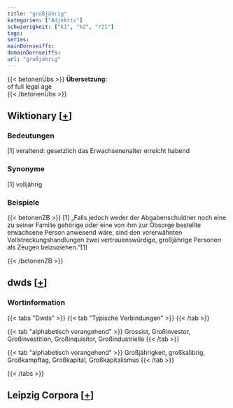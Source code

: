 ```yaml
---
title: "großjährig"
kategorien: ["Adjektiv"]
schwierigkeit: ["k1", "h2", "r21"]
tags:
series:
mainDornseiffs:
domainDornseiffs:
url: "großjährig"
---
```


{{< betonenÜbs >}}
**Übersetzung:**  
of full legal age  
{{< /betonenÜbs >}}

## Wiktionary [[+](https://de.wiktionary.org/wiki/großjährig)]

### Bedeutungen
[1] veraltend: gesetzlich das Erwachsenenalter erreicht habend  

### Synonyme
[1] volljährig  

### Beispiele
{{< betonenZB >}}
[1] „Falls jedoch weder der Abgabenschuldner noch eine zu seiner Familie gehörige oder eine von ihm zur Obsorge bestellte erwachsene Person anwesend wäre, sind den vorerwähnten Vollstreckungshandlungen zwei vertrauenswürdige, großjährige Personen als Zeugen beizuziehen.“[1]  

{{< /betonenZB >}}


## dwds [[+](https://www.dwds.de/wb/großjährig)]

### Wortinformation
{{< tabs "Dwds" >}}
{{< tab "Typische Verbindungen" >}}
{{< /tab >}}

{{< tab "alphabetisch vorangehend" >}}
Grossist, Großinvestor, Großinvestition, Großinquisitor, Großindustrielle
{{< /tab >}}

{{< tab "alphabetisch vorangehend" >}}
Großjährigkeit, großkalibrig, Großkampftag, Großkapital, Großkapitalismus
{{< /tab >}}

{{< /tabs >}}

## Leipzig Corpora [[+](https://corpora.uni-leipzig.de/en/res?word=großjährig&corpusId=deu_newscrawl-public_2018)]

